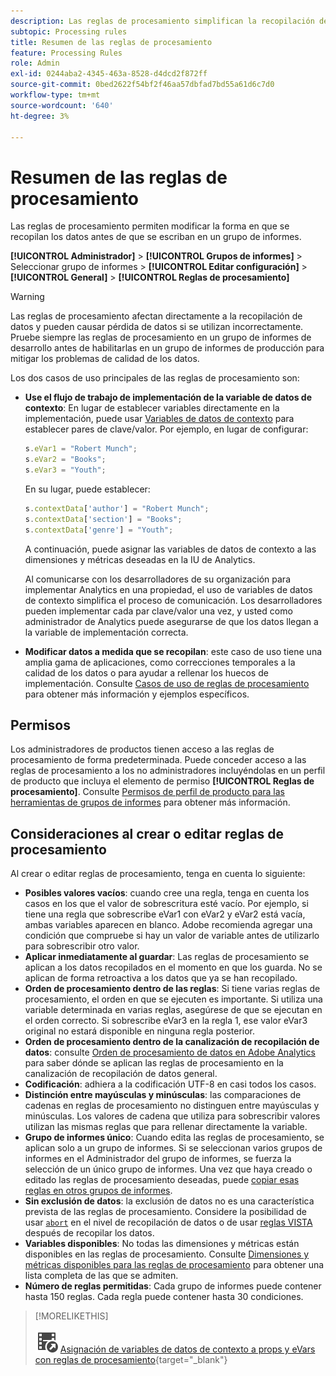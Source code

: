 ```yaml
---
description: Las reglas de procesamiento simplifican la recopilación de datos y administran el contenido a medida que se envía a los informes.
subtopic: Processing rules
title: Resumen de las reglas de procesamiento
feature: Processing Rules
role: Admin
exl-id: 0244aba2-4345-463a-8528-d4dcd2f872ff
source-git-commit: 0bed2622f54bf2f46aa57dbfad7bd55a61d6c7d0
workflow-type: tm+mt
source-wordcount: '640'
ht-degree: 3%

---
```


# Resumen de las reglas de procesamiento

Las reglas de procesamiento permiten modificar la forma en que se recopilan los datos antes de que se escriban en un grupo de informes.

**[!UICONTROL Administrador]** > **[!UICONTROL Grupos de informes]** > Seleccionar grupo de informes > **[!UICONTROL Editar configuración]** > **[!UICONTROL General]** > **[!UICONTROL Reglas de procesamiento]**

>[!WARNING]
>
>Las reglas de procesamiento afectan directamente a la recopilación de datos y pueden causar pérdida de datos si se utilizan incorrectamente. Pruebe siempre las reglas de procesamiento en un grupo de informes de desarrollo antes de habilitarlas en un grupo de informes de producción para mitigar los problemas de calidad de los datos.

Los dos casos de uso principales de las reglas de procesamiento son:

* **Use el flujo de trabajo de implementación de la variable de datos de contexto**: En lugar de establecer variables directamente en la implementación, puede usar [Variables de datos de contexto](/help/implement/vars/page-vars/contextdata.md) para establecer pares de clave/valor. Por ejemplo, en lugar de configurar:

  ```js
  s.eVar1 = "Robert Munch";
  s.eVar2 = "Books";
  s.eVar3 = "Youth";
  ```

  En su lugar, puede establecer:

  ```js
  s.contextData['author'] = "Robert Munch";
  s.contextData['section'] = "Books";
  s.contextData['genre'] = "Youth";
  ```

  A continuación, puede asignar las variables de datos de contexto a las dimensiones y métricas deseadas en la IU de Analytics.

  Al comunicarse con los desarrolladores de su organización para implementar Analytics en una propiedad, el uso de variables de datos de contexto simplifica el proceso de comunicación. Los desarrolladores pueden implementar cada par clave/valor una vez, y usted como administrador de Analytics puede asegurarse de que los datos llegan a la variable de implementación correcta.

* **Modificar datos a medida que se recopilan**: este caso de uso tiene una amplia gama de aplicaciones, como correcciones temporales a la calidad de los datos o para ayudar a rellenar los huecos de implementación. Consulte [Casos de uso de reglas de procesamiento](pr-use-cases.md) para obtener más información y ejemplos específicos.

## Permisos

Los administradores de productos tienen acceso a las reglas de procesamiento de forma predeterminada. Puede conceder acceso a las reglas de procesamiento a los no administradores incluyéndolas en un perfil de producto que incluya el elemento de permiso **[!UICONTROL Reglas de procesamiento]**. Consulte [Permisos de perfil de producto para las herramientas de grupos de informes](/help/admin/admin-console/permissions/report-suite-tools.md) para obtener más información.

## Consideraciones al crear o editar reglas de procesamiento

Al crear o editar reglas de procesamiento, tenga en cuenta lo siguiente:

* **Posibles valores vacíos**: cuando cree una regla, tenga en cuenta los casos en los que el valor de sobrescritura esté vacío. Por ejemplo, si tiene una regla que sobrescribe eVar1 con eVar2 y eVar2 está vacía, ambas variables aparecen en blanco. Adobe recomienda agregar una condición que compruebe si hay un valor de variable antes de utilizarlo para sobrescribir otro valor.
* **Aplicar inmediatamente al guardar**: Las reglas de procesamiento se aplican a los datos recopilados en el momento en que los guarda. No se aplican de forma retroactiva a los datos que ya se han recopilado.
* **Orden de procesamiento dentro de las reglas**: Si tiene varias reglas de procesamiento, el orden en que se ejecuten es importante. Si utiliza una variable determinada en varias reglas, asegúrese de que se ejecutan en el orden correcto. Si sobrescribe eVar3 en la regla 1, ese valor eVar3 original no estará disponible en ninguna regla posterior.
* **Orden de procesamiento dentro de la canalización de recopilación de datos**: consulte [Orden de procesamiento de datos en Adobe Analytics](/help/technotes/processing-order.md) para saber dónde se aplican las reglas de procesamiento en la canalización de recopilación de datos general.
* **Codificación**: adhiera a la codificación UTF-8 en casi todos los casos.
* **Distinción entre mayúsculas y minúsculas**: las comparaciones de cadenas en reglas de procesamiento no distinguen entre mayúsculas y minúsculas. Los valores de cadena que utiliza para sobrescribir valores utilizan las mismas reglas que para rellenar directamente la variable.
* **Grupo de informes único**: Cuando edita las reglas de procesamiento, se aplican solo a un grupo de informes. Si se seleccionan varios grupos de informes en el Administrador del grupo de informes, se fuerza la selección de un único grupo de informes. Una vez que haya creado o editado las reglas de procesamiento deseadas, puede [copiar esas reglas en otros grupos de informes](pr-copy.md).
* **Sin exclusión de datos**: la exclusión de datos no es una característica prevista de las reglas de procesamiento. Considere la posibilidad de usar [`abort`](/help/implement/vars/config-vars/abort.md) en el nivel de recopilación de datos o de usar [reglas VISTA](/help/technotes/vista.md) después de recopilar los datos.
* **Variables disponibles**: No todas las dimensiones y métricas están disponibles en las reglas de procesamiento. Consulte [Dimensiones y métricas disponibles para las reglas de procesamiento](pr-variables.md) para obtener una lista completa de las que se admiten.
* **Número de reglas permitidas**: Cada grupo de informes puede contener hasta 150 reglas. Cada regla puede contener hasta 30 condiciones.

>[!MORELIKETHIS]
>
>![VideoCheckedOut](/help/assets/icons/VideoCheckedOut.svg) [Asignación de variables de datos de contexto a props y eVars con reglas de procesamiento](https://experienceleague.adobe.com/es/docs/analytics-learn/tutorials/implementation/implementation-basics/map-contextdata-variables-into-props-and-evars-with-processing-rules){target="_blank"}
